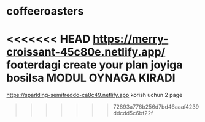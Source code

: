 # coffeeroasters
<<<<<<< HEAD
https://merry-croissant-45c80e.netlify.app/
footerdagi create your plan joyiga bosilsa MODUL OYNAGA KIRADI
=======
https://sparkling-semifreddo-ca8c49.netlify.app
korish uchun 2 page
>>>>>>> 72893a776b256d7bd46aaaf4239ddcdd5c6bf22f
